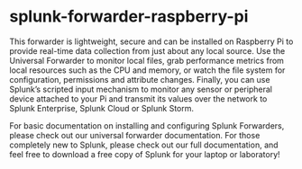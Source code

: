 splunk-forwarder-raspberry-pi
=============================

This forwarder is lightweight, secure and can be installed on Raspberry Pi to provide real-time data collection from just about any local source. Use the Universal Forwarder to monitor local files, grab performance metrics from local resources such as the CPU and memory, or watch the file system for configuration, permissions and attribute changes. Finally, you can use Splunk’s scripted input mechanism to monitor any sensor or peripheral device attached to your Pi and transmit its values over the network to Splunk Enterprise, Splunk Cloud or Splunk Storm.

For basic documentation on installing and configuring Splunk Forwarders, please check out our universal forwarder documentation. For those completely new to Splunk, please check out our full documentation, and feel free to download a free copy of Splunk for your laptop or laboratory!
